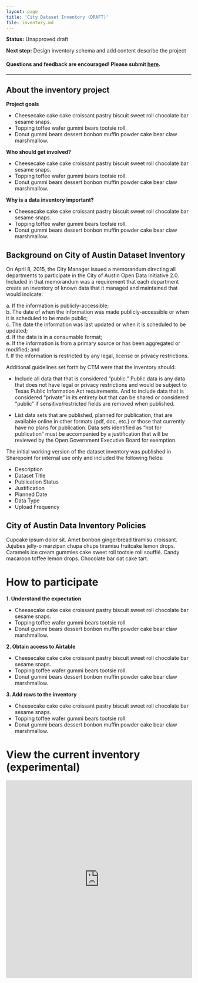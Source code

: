 ```yaml
---
layout: page
title: 'City Dataset Inventory (DRAFT)'
file: inventory.md
---
```


**Status:** Unapproved draft  

**Next step:** Design inventory schema and add content describe the project  

#### Questions and feedback are encouraged! Please submit [here](https://github.com/cityofaustin/open-data-manual/milestones/Open%20Data%20Inventory).

***

## About the inventory project

**Project goals**

* Cheesecake cake cake croissant pastry biscuit sweet roll chocolate bar sesame snaps. 
* Topping toffee wafer gummi bears tootsie roll.
* Donut gummi bears dessert bonbon muffin powder cake bear claw marshmallow.

**Who should get involved?**

* Cheesecake cake cake croissant pastry biscuit sweet roll chocolate bar sesame snaps. 
* Topping toffee wafer gummi bears tootsie roll.
* Donut gummi bears dessert bonbon muffin powder cake bear claw marshmallow.

**Why is a data inventory important?**

* Cheesecake cake cake croissant pastry biscuit sweet roll chocolate bar sesame snaps. 
* Topping toffee wafer gummi bears tootsie roll.
* Donut gummi bears dessert bonbon muffin powder cake bear claw marshmallow.


## Background on City of Austin Dataset Inventory

On April 8, 2015, the City Manager issued a memorandum directing all departments to participate in the City of Austin Open Data Initiative 2.0. Included in that memorandum was a requirement that each department create an inventory of known data that it managed and maintained that would indicate:

a. If the information is publicly-accessible;  
b. The date of when the information was made publicly-accessible or when it is scheduled to be made public;  
c. The date the information was last updated or when it is scheduled to be updated;  
d. If the data is in a consumable format;  
e. If the information is from a primary source or has been aggregated or modified; and  
f. If the information is restricted by any legal, license or privacy restrictions.

Additional guidelines set forth by CTM were that the inventory should:

* Include all data that that is considered “public.” Public data is any data that does not have legal or privacy restrictions and would be subject to Texas Public Information Act requirements. And to include data that is considered “private” in its entirety but that can be shared or considered “public” if sensitive/restricted fields are removed when published. 

* List data sets that are published, planned for publication, that are available online in other formats (pdf, doc, etc.) or those that currently have no plans for publication. Data sets identified as “not for publication” must be accompanied by a justification that will be reviewed by the Open Government Executive Board for exemption.

The initial working version of the dataset inventory was published in Sharepoint for internal use only and included the following fields:

* Description  
* Dataset Title  
* Publication Status  
* Justification  
* Planned Date  
* Data Type  
* Upload Frequency

## City of Austin Data Inventory Policies

Cupcake ipsum dolor sit. Amet bonbon gingerbread tiramisu croissant. Jujubes jelly-o marzipan chupa chups tiramisu fruitcake lemon drops. Caramels ice cream gummies cake sweet roll tootsie roll soufflé. Candy macaroon toffee lemon drops. Chocolate bar oat cake tart.



# How to participate

**1. Understand the expectation**

* Cheesecake cake cake croissant pastry biscuit sweet roll chocolate bar sesame snaps. 
* Topping toffee wafer gummi bears tootsie roll.
* Donut gummi bears dessert bonbon muffin powder cake bear claw marshmallow.

**2. Obtain access to Airtable**

* Cheesecake cake cake croissant pastry biscuit sweet roll chocolate bar sesame snaps. 
* Topping toffee wafer gummi bears tootsie roll.
* Donut gummi bears dessert bonbon muffin powder cake bear claw marshmallow.

**3. Add rows to the inventory**

* Cheesecake cake cake croissant pastry biscuit sweet roll chocolate bar sesame snaps. 
* Topping toffee wafer gummi bears tootsie roll.
* Donut gummi bears dessert bonbon muffin powder cake bear claw marshmallow.

# View the current inventory (experimental)

<iframe class="airtable-embed" src="https://airtable.com/embed/shrz1xwqcxvm117x1?backgroundColor=purple&viewControls=on" frameborder="0" onmousewheel="" width="100%" height="533" style="background: transparent; border: 1px solid #ccc;"></iframe>

